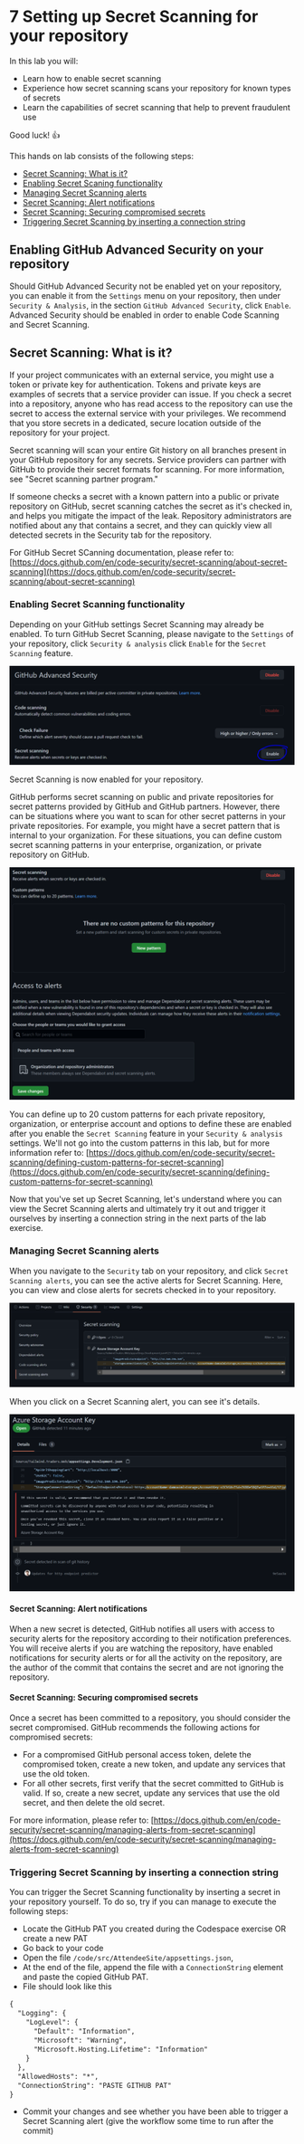 # 7 Setting up Secret Scanning for your repository
In this lab you will:
 - Learn how to enable secret scanning
 - Experience how secret scanning scans your repository for known types of secrets
 - Learn the capabilities of secret scanning that help to prevent fraudulent use 
 
 Good luck! 👍

This hands on lab consists of the following steps:
- [Secret Scanning: What is it?](#secret-scanning-what-is-it)
- [Enabling Secret Scaning functionality](#enabling-secret-scanning-functionality)
- [Managing Secret Scanning alerts](#managing-secret-scanning-alerts)
- [Secret Scanning: Alert notifications](#secret-scanning-alert-notifications)
- [Secret Scanning: Securing compromised secrets](#secret-scanning-securing-compromised-secrets)
- [Triggering Secret Scanning by inserting a connection string](#triggering-secret-scanning-by-inserting-a-connection-string)

## Enabling GitHub Advanced Security on your repository
Should GitHub Advanced Security not be enabled yet on your repository, you can enable it from the `Settings` menu on your repository, then under `Security & Analysis`, in the section `GitHub Advanced Security`, click `Enable`. Advanced Security should be enabled in order to enable Code Scanning and Secret Scanning.

## Secret Scanning: What is it?
If your project communicates with an external service, you might use a token or private key for authentication. Tokens and private keys are examples of secrets that a service provider can issue. If you check a secret into a repository, anyone who has read access to the repository can use the secret to access the external service with your privileges. We recommend that you store secrets in a dedicated, secure location outside of the repository for your project.

Secret scanning will scan your entire Git history on all branches present in your GitHub repository for any secrets. Service providers can partner with GitHub to provide their secret formats for scanning. For more information, see "Secret scanning partner program."

If someone checks a secret with a known pattern into a public or private repository on GitHub, secret scanning catches the secret as it's checked in, and helps you mitigate the impact of the leak. Repository administrators are notified about any that contains a secret, and they can quickly view all detected secrets in the Security tab for the repository.

For GitHub Secret SCanning documentation, please refer to: [https://docs.github.com/en/code-security/secret-scanning/about-secret-scanning](https://docs.github.com/en/code-security/secret-scanning/about-secret-scanning)

### Enabling Secret Scanning functionality
Depending on your GitHub settings Secret Scanning may already be enabled. To turn GitHub Secret Scanning, please navigate to the `Settings` of your repository, click `Security & analysis` click `Enable` for the `Secret Scanning` feature.

![Secret Scanning - Enable](../images/secretscanningenable.PNG)

Secret Scanning is now enabled for your repository. 

GitHub performs secret scanning on public and private repositories for secret patterns provided by GitHub and GitHub partners. However, there can be situations where you want to scan for other secret patterns in your private repositories. For example, you might have a secret pattern that is internal to your organization. For these situations, you can define custom secret scanning patterns in your enterprise, organization, or private repository on GitHub.

![Secret Scanning - Custom Patterns](../images/secretscanningcustompatterns.PNG)

You can define up to 20 custom patterns for each private repository, organization, or enterprise account and options to define these are enabled after you enable the `Secret Scanning` feature in your `Security & analysis` settings. We'll not go into the custom patterns in this lab, but for more information refer to: [https://docs.github.com/en/code-security/secret-scanning/defining-custom-patterns-for-secret-scanning](https://docs.github.com/en/code-security/secret-scanning/defining-custom-patterns-for-secret-scanning)

Now that you've set up Secret Scanning, let's understand where you can view the Secret Scanning alerts and ultimately try it out and trigger it ourselves by inserting a connection string in the next parts of the lab exercise.

### Managing Secret Scanning alerts
When you navigate to the `Security` tab on your repository, and click `Secret Scanning alerts`, you can see the active alerts for Secret Scanning. Here, you can view and close alerts for secrets checked in to your repository.

![Secret Scanning - Alerts](../images/secretscanningalerts.PNG)

When you click on a Secret Scanning alert, you can see it's details.

![Secret Scanning - Alert details](../images/secretscanningalertdetails.PNG)

#### Secret Scanning: Alert notifications
When a new secret is detected, GitHub notifies all users with access to security alerts for the repository according to their notification preferences. You will receive alerts if you are watching the repository, have enabled notifications for security alerts or for all the activity on the repository, are the author of the commit that contains the secret and are not ignoring the repository.

#### Secret Scanning: Securing compromised secrets
Once a secret has been committed to a repository, you should consider the secret compromised. GitHub recommends the following actions for compromised secrets:
* For a compromised GitHub personal access token, delete the compromised token, create a new token, and update any services that use the old token. 
* For all other secrets, first verify that the secret committed to GitHub is valid. If so, create a new secret, update any services that use the old secret, and then delete the old secret.

For more information, please refer to: [https://docs.github.com/en/code-security/secret-scanning/managing-alerts-from-secret-scanning](https://docs.github.com/en/code-security/secret-scanning/managing-alerts-from-secret-scanning)

### Triggering Secret Scanning by inserting a connection string
You can trigger the Secret Scanning functionality by inserting a secret in your repository yourself. To do so, try if you can manage to execute the following steps:
* Locate the GitHub PAT you created during the Codespace exercise OR create a new PAT
* Go back to your code
* Open the file `/code/src/AttendeeSite/appsettings.json`, 
* At the end of the file, append the file with a `ConnectionString` element and paste the copied GitHub PAT. 
* File should look like this
```
{
  "Logging": {
    "LogLevel": {
      "Default": "Information",
      "Microsoft": "Warning",
      "Microsoft.Hosting.Lifetime": "Information"
    }
  },
  "AllowedHosts": "*",
  "ConnectionString": "PASTE GITHUB PAT"
}
```
* Commit your changes and see whether you have been able to trigger a Secret Scanning alert (give the workflow some time to run after the commit) 
